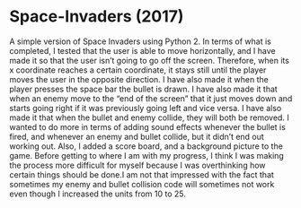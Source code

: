 # Space-Invaders (2017)
A simple version of Space Invaders using Python 2. In terms of what is completed, I tested that the user is able to move horizontally, and I have made it so that the user isn’t going to go off the screen. Therefore, when its x coordinate reaches a certain coordinate, it stays still until the player moves the user in the opposite direction. I have also made it when the player presses the space bar the bullet is drawn. I have also made it that when an enemy move to the “end of the screen” that it just moves down and starts going right if it was previously going left and vice versa. I have also made it that when the bullet and enemy collide, they will both be removed. I wanted to do more in terms of adding sound effects whenever the bullet is fired, and whenever an enemy and bullet collide, but it didn’t end out working out. Also, I added a score board, and a background picture to the game. Before getting to where I am with my progress, I think I was making the process more difficult for myself because I was overthinking how certain things should be done.I am not that impressed with the fact that sometimes my enemy and bullet collision code will sometimes not work even though I increased the units from 10 to 25. 
